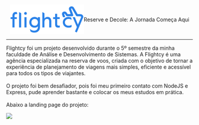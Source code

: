 <div style="
  display: flex;
  align-items: center;
  justify-content: center;
  ">

<img src="https://raw.githubusercontent.com/Tobias-Melo/flightcy/main/public/logos/logo-blue.svg" width="200px">

<p>Reserve e Decole: A Jornada Começa Aqui
</p>
</div>

<hr>

Flightcy foi um projeto desenvolvido durante o 5º semestre da minha faculdade de Análise e Desenvolvimento de Sistemas. A Flightcy é uma agência especializada na reserva de voos, criada com o objetivo de tornar a experiência de planejamento de viagens mais simples, eficiente e acessível para todos os tipos de viajantes. <br>
<br>
O projeto foi bem desafiador, pois foi meu primeiro contato com NodeJS e Express, pude aprender bastante e colocar os meus estudos em prática.
<br>
<br>
Abaixo a landing page do projeto:
<br>

<img src="https://raw.githubusercontent.com/Tobias-Melo/flightcy/main/public/img/home/home_.svg" width="200px">

